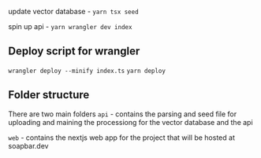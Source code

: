 

update vector database - ```yarn tsx seed```

spin up api - ```yarn wrangler dev index```

## Deploy script for wrangler
```wrangler deploy --minify index.ts```
```yarn deploy```


## Folder structure
There are two main folders
```api``` - contains the parsing and seed file for uploading and maining the processiong for the vector database and the api 


```web``` -  contains the nextjs web app for the project that will be hosted at soapbar.dev

